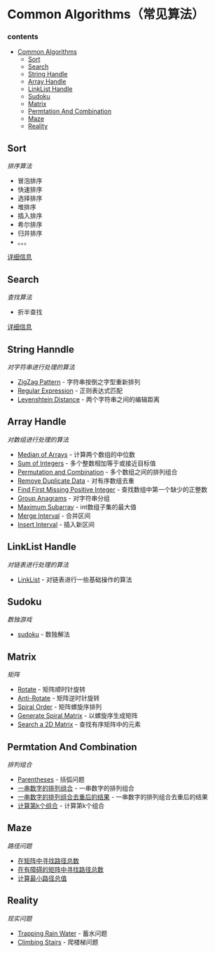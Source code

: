 # Common Algorithms（常见算法）

### contents

- [Common Algorithms](#common-algorithms)
    - [Sort](#sort)
    - [Search](#search)
    - [String Handle](#string-handle)
    - [Array Handle](#array-handle)
    - [LinkList Handle](#linklist-handle)
    - [Sudoku](#sudoku)
    - [Matrix](#matrix)
    - [Permtation And Combination](#permutation-and-combination)
    - [Maze](#maze)
    - [Reality](#reality)

## Sort

*排序算法*

- 冒泡排序
- 快速排序
- 选择排序
- 堆排序
- 插入排序
- 希尔排序
- 归并排序
- 。。。

[详细信息](https://github.com/BlurtHeart/algorithms/tree/master/sort)

## Search

*查找算法*

- 折半查找

[详细信息](https://github.com/BlurtHeart/algorithms/tree/master/search)

## String Hanndle

*对字符串进行处理的算法*

* [ZigZag Pattern](https://github.com/BlurtHeart/algorithms/tree/master/zigzag_pattern) - 字符串按倒之字型重新排列
* [Regular Expression](https://github.com/BlurtHeart/algorithms/tree/master/regular_expression) - 正则表达式匹配
* [Levenshtein Distance](https://github.com/BlurtHeart/algorithms/tree/master/levenshtein_distance) - 两个字符串之间的编辑距离

## Array Handle

*对数组进行处理的算法*

* [Median of Arrays](https://github.com/BlurtHeart/algorithms/tree/master/median-of-arrays#same-size-arrays) - 计算两个数组的中位数
* [Sum of Integers](https://github.com/BlurtHeart/algorithms/tree/master/sum_integer_to_target) - 多个整数相加等于或接近目标值
* [Permutation and Combination](https://github.com/BlurtHeart/algorithms/tree/master/permutation_combination) - 多个数组之间的排列组合
* [Remove Duplicate Data](https://github.com/BlurtHeart/algorithms/tree/master/array) - 对有序数组去重
* [Find First Missing Positive Integer](https://github.com/BlurtHeart/algorithms/tree/master/array) - 查找数组中第一个缺少的正整数
* [Group Anagrams](https://github.com/BlurtHeart/algorithms/tree/master/array) - 对字符串分组
* [Maximum Subarray](https://github.com/BlurtHeart/algorithms/tree/master/array) - int数组子集的最大值
* [Merge Interval](https://github.com/BlurtHeart/algorithms/tree/master/array) - 合并区间
* [Insert Interval](https://github.com/BlurtHeart/algorithms/tree/master/array) - 插入新区间

## LinkList Handle

*对链表进行处理的算法*

* [LinkList](https://github.com/BlurtHeart/algorithms/tree/master/linklist) - 对链表进行一些基础操作的算法

## Sudoku

*数独游戏*

* [sudoku](https://github.com/BlurtHeart/algorithms/tree/master/sudoku) - 数独解法

## Matrix

*矩阵*

* [Rotate](https://github.com/BlurtHeart/algorithms/tree/master/matrix/matrix.go#L10) - 矩阵顺时针旋转
* [Anti-Rotate](https://github.com/BlurtHeart/algorithms/tree/master/matrix/matrix.go#L28) - 矩阵逆时针旋转
* [Spiral Order](https://github.com/BlurtHeart/algorithms/tree/master/matrix/matrix.go#L40) - 矩阵螺旋序排列
* [Generate Spiral Matrix](https://github.com/BlurtHeart/algorithms/tree/master/matrix/matrix.go#L80) - 以螺旋序生成矩阵
* [Search a 2D Matrix](https://github.com/BlurtHeart/algorithms/tree/master/matrix) - 查找有序矩阵中的元素

## Permtation And Combination

*排列组合*

* [Parentheses](https://github.com/BlurtHeart/algorithms/tree/master/permutation_combination) - 括弧问题
* [一串数字的排列组合](https://github.com/BlurtHeart/algorithms/tree/master/permutation_combination) - 一串数字的排列组合
* [一串数字的排列组合去重后的结果](https://github.com/BlurtHeart/algorithms/tree/master/permutation_combination) - 一串数字的排列组合去重后的结果
* [计算第k个组合](https://github.com/BlurtHeart/algorithms/tree/master/permutation_combination) - 计算第k个组合

## Maze

*路径问题*

* [在矩阵中寻找路径总数](https://github.com/BlurtHeart/algorithms/tree/master/maze)
* [在有障碍的矩阵中寻找路径总数](https://github.com/BlurtHeart/algorithms/tree/master/maze)
* [计算最小路径总值](https://github.com/BlurtHeart/algorithms/tree/master/maze)

## Reality

*现实问题*

* [Trapping Rain Water](https://github.com/BlurtHeart/algorithms/tree/master/reality) - 蓄水问题
* [Climbing Stairs](https://github.com/BlurtHeart/algorithms/tree/master/maze) - 爬楼梯问题